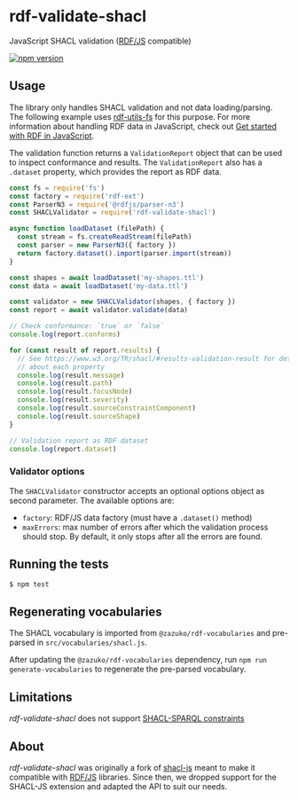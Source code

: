 
# rdf-validate-shacl

JavaScript SHACL validation ([RDF/JS](https://rdf.js.org/) compatible)

[![npm version](https://badge.fury.io/js/rdf-validate-shacl.svg)](https://badge.fury.io/js/rdf-validate-shacl)

## Usage

The library only handles SHACL validation and not data loading/parsing.
The following example uses [rdf-utils-fs](https://github.com/rdf-ext/rdf-utils-fs)
for this purpose. For more information about handling RDF data in JavaScript,
check out [Get started with RDF in JavaScript](https://zazuko.com/get-started/developers/).

The validation function returns a `ValidationReport` object that can be used
to inspect conformance and results. The `ValidationReport` also has a
`.dataset` property, which provides the report as RDF data.

```javascript
const fs = require('fs')
const factory = require('rdf-ext')
const ParserN3 = require('@rdfjs/parser-n3')
const SHACLValidator = require('rdf-validate-shacl')

async function loadDataset (filePath) {
  const stream = fs.createReadStream(filePath)
  const parser = new ParserN3({ factory })
  return factory.dataset().import(parser.import(stream))
}

const shapes = await loadDataset('my-shapes.ttl')
const data = await loadDataset('my-data.ttl')

const validator = new SHACLValidator(shapes, { factory })
const report = await validator.validate(data)

// Check conformance: `true` or `false`
console.log(report.conforms)

for (const result of report.results) {
  // See https://www.w3.org/TR/shacl/#results-validation-result for details
  // about each property
  console.log(result.message)
  console.log(result.path)
  console.log(result.focusNode)
  console.log(result.severity)
  console.log(result.sourceConstraintComponent)
  console.log(result.sourceShape)
}

// Validation report as RDF dataset
console.log(report.dataset)
```

### Validator options

The `SHACLValidator` constructor accepts an optional options object as second
parameter. The available options are:
- `factory`: RDF/JS data factory (must have a `.dataset()` method)
- `maxErrors`: max number of errors after which the validation process should
  stop. By default, it only stops after all the errors are found.

## Running the tests

```
$ npm test
```

## Regenerating vocabularies

The SHACL vocabulary is imported from `@zazuko/rdf-vocabularies` and
pre-parsed in `src/vocabularies/shacl.js`.

After updating the `@zazuko/rdf-vocabularies` dependency, run
`npm run generate-vocabularies` to regenerate the pre-parsed vocabulary.


## Limitations

*rdf-validate-shacl* does not support [SHACL-SPARQL constraints](https://www.w3.org/TR/shacl/#sparql-constraints)


## About

*rdf-validate-shacl* was originally a fork of
[shacl-js](https://github.com/TopQuadrant/shacl-js) meant to make it compatible
with [RDF/JS](https://rdf.js.org/) libraries.
Since then, we dropped support for the SHACL-JS extension and adapted the API
to suit our needs.
